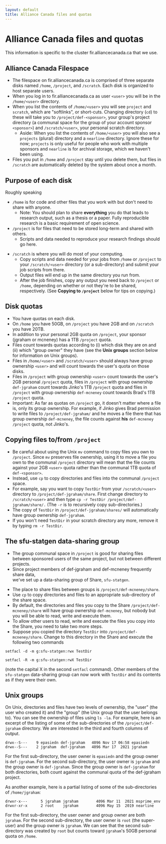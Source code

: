```yaml
---
layout: default
title: Alliance Canada files and quotas
---
```


# Alliance Canada files and quotas

This information is specific to the cluster fir.alliancecanada.ca 
that we use.

## Alliance Canada Filespace

* The filespace on fir.alliancecanada.ca is comprised of three separate disks named `/home`, `/project`, and `/scratch`. Each disk is organized to host separate users.
* When you log in to fir.alliancecanada.ca 
as user `<user>` you will be in the `/home/<user>` directory.
* When you list the contents of `/home/<user>` you will see `project` and `scratch`, which are "softlinks", or short-cuts. Changing directory (`cd`) to these will take you to `/project/def-<sponsor>`, your group's project directory (a communal space for the group of your account sponsor `<sponsor>`)  and `/scratch/<user>`, your personal scratch directory.
    * Aside: When you list the contents of `/home/<user>` you will also see a `projects` (plural) directory and a `nearline` directory. Ignore these for now; `projects` is only useful for people
    who work with multiple sponsors and  `nearline` is for archival storage, which we haven't been using.
* Files you put in `/home` and `/project` stay until you delete them, but files in `/scratch` are automatically deleted by the system about once a month. 

## Purpose of each disk

Roughly speaking
* `/home` is for code and other files that you work with but don't need to share with anyone.
    * Note: You should plan to share **everything** you do that leads
    to research output, such as a thesis or a paper. Fully reproducible research is a basic
    requirement of open science.
* `/project` is for files that need to be stored long-term and shared with others.
    * Scripts and data needed to reproduce your research findings should go here. 
 <!--   * Most of the research we do should be saved in the Graham and McNeney group's shared directory. See the **sfu-statgen datasharing group** below. -->
* `/scratch` is where you will do most of your computing. 
    * Copy scripts and data needed for your jobs from `/home` or `/project` to your `/scratch/<user>` directory (or a sub-directory) and submit your job scripts from there. 
    * Output files will end up in the same directory you run from. 
    * After the job finishes, copy any output you need back to `/project` or `/home`, depending on whether or not they're to be shared, respectively. (See **Copying to `/project`** below for tips on copying.)

## Disk quotas

* You have quotas on each disk. 
* On `/home` you have 50GB, on `/project` you have 2GB and on `/scratch` you have 20TB. 
* In addition to your personal 2GB quota on `/project`, your sponsor (jgraham or mcneney) has a 1TB `/project` quota. 
* Files count towards quotas according to (i) which disk they are on and (ii) which "group owner" they have (see the **Unix groups** section below for information on Unix groups).
* Files in `/home/<user>` and `/scratch/<user>` should always have group ownership `<user>` and will count towards the user's quota on those disks.
* Files in `/project` with group ownership `<user>` count towards the user's 2GB personal `/project` quota, files in `/project` with group ownership `def-jgraham` count towards Jinko's 1TB `/project` quota and files in `/project` with group ownership `def-mcneney` count towards Brad's 1TB `/project` quota.
* Important: As far as quotas on `/project` go, it doesn't 
    matter where a file is, only
    its group ownership. For example, if Jinko gives Brad permission to 
    write files to `/project/def-jgraham/` and he moves a file there 
    that has group ownership `def-mcneney`, the file counts against 
    **his** `def-mcneney` `/project` quota, not Jinko's.


## Copying files to/from `/project`

* Be careful about using the Unix `mv` command to copy files you own to `/project`. Since `mv` preserves file ownership, using it to move a file you own to the communal `/project` directory will mean that the file counts against your 2GB `<user>` quota rather than the communal 1TB quota of `def-<sponsor>`. 
* Instead, use `cp` to copy directories and files into the communal `/project` space.
* For example, say you want to copy `TestDir` from your `/scratch/<user>`
directory to `/project/def-jgraham/share`. First change directory to
`/scratch/<user>`
and then type `cp -r TestDir /project/def-jgraham/share/.` (The `-r` 
is to recursively copy sub-directories.)
* The copy of  `TestDir` in `/project/def-jgraham/shares/` will
automatically have group ownership `def-jgraham`.
* If you won't need `TestDir` in your scratch directory any more, remove it 
by typing `rm -r TestDir`.


## The sfu-statgen data-sharing group

* The group communal space in `/project` is good for sharing files between
sponsored users of the same project, but not between different projects.
* Since project members of def-jgraham and def-mcneney frequently share data,  
we've set up a data-sharing group of Share, `sfu-statgen`.
<!--* Using special tools developed by Alliance Canada we can set 
the file permissions of files that we'd like to share between
groups.-->
* The place to share files between groups is `/project/def-mcneney/share`.
* Use `cp` to copy directories and files to an appropriate 
sub-directory of the share space. 
* By default, the directories and files you copy to the Share  `/project/def-mcneney/share` will have group ownership `def-mcneney`, 
but nobody but you will be able to read, write and execute them.
* To allow other users to read, write and execute the files you copy into the Share, you need to take two more steps.
* Suppose you copied the directory `TestDir` into `/project/def-mcneney/share`. Change to this directory in the Share
and execute the following two commands
```
setfacl -d -m g:sfu-statgen:rwx TestDir
```
```
setfacl -R -m g:sfu-statgen:rwX TestDir
```

(note the capital X in the second `setfacl` command).  Other members of the `sfu-statgen` data-sharing
group can now work with `TestDir` and its contents as if they were their own.

## Unix groups 

On Unix, directories and files have two levels of ownership, the "user" 
(the user who created it) and the "group" 
(the Unix group that the user belongs to). You can see 
the ownership of files using `ls -la`. For example, 
here is an excerpt of the listing of some of the sub-directories
of the `/project/def-jgraham` directory.
We are interested in the third and fourth columns of output.
```
drwx--S---    9 epasiedn def-jgraham   4096 Nov 17 06:58 epasiedn
drwx--S---    2 jgraham  def-jgraham   4096 Mar 17  2021 jgraham
```
For the first sub-directory, the user owner is `epasiedn` and the group owner is `def-jgraham`. 
For the second sub-directory, the user owner is `jgraham` and the group owner is `def-jgraham`. 
Since the group owner is `def-jgraham` for both directories, both count against the communal
quota of the def-jgraham project.

As another example, here is a partial listing of some of the sub-directories of `/home/jgraham`:
```
drwxr-x---      5 jgraham jgraham        4096 Mar 11  2021 msprime_env
drwxr-xr-x      2 root    jgraham        4096 May 15  2019 nearline
```
For the first sub-directory, the user owner and group owner are both `jgraham`. For the second
sub-directory, the user owner is `root` (the super-user) and the group owner is `jgraham`.
We can see that the second sub-directory was created by `root` but counts toward `jgraham`'s 50GB personal
quota on `/home`.
   
